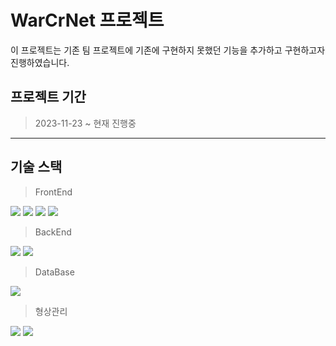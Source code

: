 <h1 aligh="center">WarCrNet 프로젝트</h1>

이 프로젝트는 기존 팀 프로젝트에 기존에 구현하지 못했던 기능을 추가하고 구현하고자 진행하였습니다.

## 프로젝트 기간
>2023-11-23 ~ 현재 진행중
---

## 기술 스택
> FrontEnd
<img src="https://img.shields.io/badge/html5-E34F26?style=for-the-badge&logo=html5&logoColor=white"> 
<img src="https://img.shields.io/badge/css-1572B6?style=for-the-badge&logo=css3&logoColor=white"> 
<img src="https://img.shields.io/badge/javascript-F7DF1E?style=for-the-badge&logo=javascript&logoColor=black">
<img src="https://img.shields.io/badge/react-61DAFB?style=for-the-badge&logo=react&logoColor=black">

> BackEnd
<img src="https://img.shields.io/badge/node.js-339933?style=for-the-badge&logo=Node.js&logoColor=white">
<img src="https://img.shields.io/badge/express-000000?style=for-the-badge&logo=express&logoColor=white">

> DataBase
<img src="https://img.shields.io/badge/mongoDB-47A248?style=for-the-badge&logo=MongoDB&logoColor=white">

> 형상관리
  <img src="https://img.shields.io/badge/git-F05032?style=for-the-badge&logo=git&logoColor=white">
  <img src="https://img.shields.io/badge/github-181717?style=for-the-badge&logo=github&logoColor=white">

